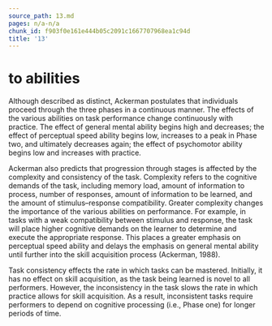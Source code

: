 ```yaml
---
source_path: 13.md
pages: n/a-n/a
chunk_id: f903f0e161e444b05c2091c1667707968ea1c94d
title: '13'
---
```

# to abilities

Although described as distinct, Ackerman postulates that individuals proceed through the three phases in a continuous manner. The effects of the various abilities on task performance change continuously with practice. The effect of general mental ability begins high and decreases; the effect of perceptual speed ability begins low, increases to a peak in Phase two, and ultimately decreases again; the effect of psychomotor ability begins low and increases with practice.

Ackerman also predicts that progression through stages is affected by the complexity and consistency of the task. Complexity refers to the cognitive demands of the task, including memory load, amount of information to process, number of responses, amount of information to be learned, and the amount of stimulus–response compatibility. Greater complexity changes the importance of the various abilities on performance. For example, in tasks with a weak compatibility between stimulus and response, the task will place higher cognitive demands on the learner to determine and execute the appropriate response. This places a greater emphasis on perceptual speed ability and delays the emphasis on general mental ability until further into the skill acquisition process (Ackerman, 1988).

Task consistency effects the rate in which tasks can be mastered. Initially, it has no effect on skill acquisition, as the task being learned is novel to all performers. However, the inconsistency in the task slows the rate in which practice allows for skill acquisition. As a result, inconsistent tasks require performers to depend on cognitive processing (i.e., Phase one) for longer periods of time.
